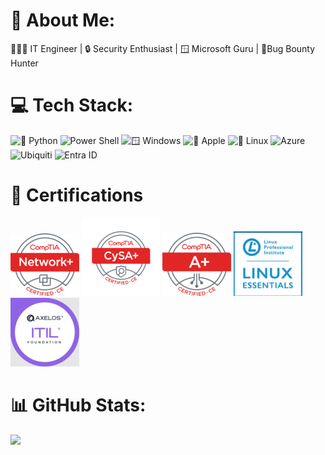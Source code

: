 # 💫 About Me:
👨🏽‍💻 IT Engineer | 🔒 Security Enthusiast | 🪟 Microsoft Guru | 🐛Bug Bounty Hunter


# 💻 Tech Stack:
![🐍 Python](https://img.shields.io/badge/%F0%9F%90%8D%20Python-gray?style=flat) ![ Power Shell](https://img.shields.io/badge/Power%20Shell-blue?style=flat) ![🪟 Windows](https://img.shields.io/badge/%F0%9F%AA%9F%20Windows-blue?style=flat) ![ 🍎 Apple](https://img.shields.io/badge/%F0%9F%8D%8E%20Apple-blue?style=flat) ![🐧 Linux](https://img.shields.io/badge/%F0%9F%90%A7%20Linux-gray?style=flat) ![Azure](https://img.shields.io/badge/azure-%230072C6.svg?style=flat&logo=microsoftazure&logoColor=white) ![Ubiquiti](https://img.shields.io/badge/ubiquiti-%230559C9.svg?style=flat&logo=ubiquiti&logoColor=white) ![Entra ID](https://img.shields.io/badge/Entra%20ID-blue?style=flat) 

# 📜 Certifications
![Network+](https://github.com/derinp/derinp/blob/main/net.png) ![CySA+](https://github.com/derinp/derinp/blob/main/cysa.png)  ![A+](https://github.com/derinp/derinp/blob/main/aplus.png) ![Linux Essentials](https://github.com/derinp/derinp/blob/main/le1.png) ![ITIL foundations](https://github.com/derinp/derinp/blob/main/itil.png)
# 📊 GitHub Stats:
![](https://github-readme-streak-stats.herokuapp.com/?user=derinp&theme=github_dark&hide_border=false)<br/>


